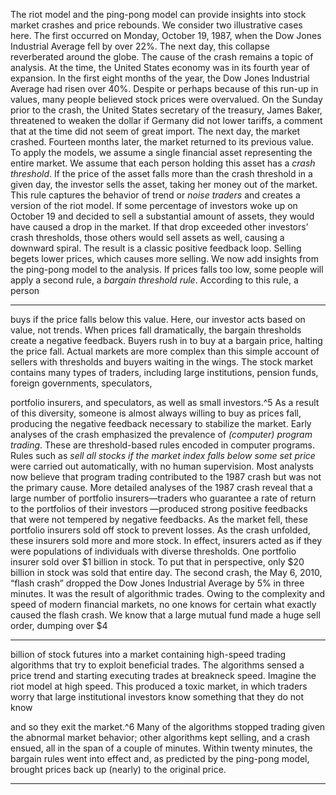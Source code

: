 The riot model and the ping-pong model can provide insights into stock market crashes and price rebounds. We consider two illustrative cases here. The first occurred on Monday, October 19, 1987, when the Dow Jones Industrial Average fell by over 22%. The next day, this collapse reverberated around the globe. The cause of the crash remains a topic of analysis. At the time, the United States economy was in its fourth year of expansion. In the first eight months of the year, the Dow Jones Industrial Average had risen over 40%. Despite or perhaps because of this run-up in values, many people believed stock prices were overvalued. On the Sunday prior to the crash, the United States secretary of the treasury, James Baker, threatened to weaken the dollar if Germany did not lower tariffs, a comment that at the time did not seem of great import. The next day, the market crashed. Fourteen months later, the market returned to its previous value. To apply the models, we assume a single financial asset representing the entire market. We assume that each person holding this asset has a _crash threshold_. If the price of the asset falls more than the crash threshold in a given day, the investor sells the asset, taking her money out of the market. This rule captures the behavior of trend or _noise traders_ and creates a version of the riot model. If some percentage of investors woke up on October 19 and decided to sell a substantial amount of assets, they would have caused a drop in the market. If that drop exceeded other investors’ crash thresholds, those others would sell assets as well, causing a downward spiral. The result is a classic positive feedback loop. Selling begets lower prices, which causes more selling. We now add insights from the ping-pong model to the analysis. If prices falls too low, some people will apply a second rule, a _bargain threshold rule_. According to this rule, a person 

---

buys if the price falls below this value. Here, our investor acts based on value, not trends. When prices fall dramatically, the bargain thresholds create a negative feedback. Buyers rush in to buy at a bargain price, halting the price fall. Actual markets are more complex than this simple account of sellers with thresholds and buyers waiting in the wings. The stock market contains many types of traders, including large institutions, pension funds, foreign governments, speculators, 

portfolio insurers, and speculators, as well as small investors.^5 As a result of this diversity, someone is almost always willing to buy as prices fall, producing the negative feedback necessary to stabilize the market. Early analyses of the crash emphasized the prevalence of _(computer) program trading_. These are threshold-based rules encoded in computer programs. Rules such as _sell all stocks if the market index falls below some set price_ were carried out automatically, with no human supervision. Most analysts now believe that program trading contributed to the 1987 crash but was not the primary cause. More detailed analyses of the 1987 crash reveal that a large number of portfolio insurers—traders who guarantee a rate of return to the portfolios of their investors —produced strong positive feedbacks that were not tempered by negative feedbacks. As the market fell, these portfolio insurers sold off stock to prevent losses. As the crash unfolded, these insurers sold more and more stock. In effect, insurers acted as if they were populations of individuals with diverse thresholds. One portfolio insurer sold over $1 billion in stock. To put that in perspective, only $20 billion in stock was sold that entire day. The second crash, the May 6, 2010, “flash crash” dropped the Dow Jones Industrial Average by 5% in three minutes. It was the result of algorithmic trades. Owing to the complexity and speed of modern financial markets, no one knows for certain what exactly caused the flash crash. We know that a large mutual fund made a huge sell order, dumping over $4 

---

billion of stock futures into a market containing high-speed trading algorithms that try to exploit beneficial trades. The algorithms sensed a price trend and starting executing trades at breakneck speed. Imagine the riot model at high speed. This produced a toxic market, in which traders worry that large institutional investors know something that they do not know 

and so they exit the market.^6 Many of the algorithms stopped trading given the abnormal market behavior; other algorithms kept selling, and a crash ensued, all in the span of a couple of minutes. Within twenty minutes, the bargain rules went into effect and, as predicted by the ping-pong model, brought prices back up (nearly) to the original price. 

---